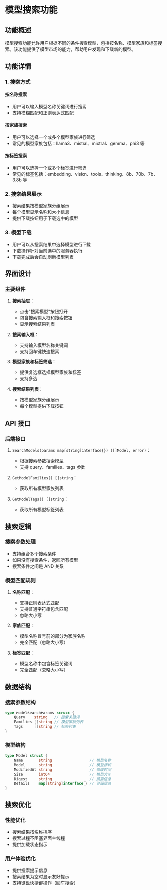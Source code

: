 # 模型搜索功能

## 功能概述

模型搜索功能允许用户根据不同的条件搜索模型，包括按名称、模型家族和标签搜索。该功能提供了模型市场的能力，帮助用户发现和下载新的模型。

## 功能详情

### 1. 搜索方式

#### 按名称搜索
- 用户可以输入模型名称关键词进行搜索
- 支持模糊匹配和正则表达式匹配

#### 按家族搜索
- 用户可以选择一个或多个模型家族进行筛选
- 常见的模型家族包括：llama3、mistral、mixtral、gemma、phi3 等

#### 按标签搜索
- 用户可以选择一个或多个标签进行筛选
- 常见的标签包括：embedding、vision、tools、thinking、8b、70b、7b、3.8b 等

### 2. 搜索结果展示

- 搜索结果按模型家族分组展示
- 每个模型显示名称和大小信息
- 提供下载按钮用于下载选中的模型

### 3. 模型下载

- 用户可以从搜索结果中选择模型进行下载
- 下载操作针对当前选中的服务器执行
- 下载完成后会自动刷新模型列表

## 界面设计

### 主要组件

1. **搜索抽屉**：
   - 点击"搜索模型"按钮打开
   - 包含搜索输入框和搜索按钮
   - 显示搜索结果列表

2. **搜索输入框**：
   - 支持输入模型名称关键词
   - 支持回车键快速搜索

3. **模型家族和标签筛选**：
   - 提供复选框选择模型家族和标签
   - 支持多选

4. **搜索结果列表**：
   - 按模型家族分组展示
   - 每个模型提供下载按钮

## API 接口

### 后端接口

1. `SearchModels(params map[string]interface{}) ([]Model, error)`：
   - 根据搜索参数搜索模型
   - 支持 query、families、tags 参数

2. `GetModelFamilies() []string`：
   - 获取所有模型家族列表

3. `GetModelTags() []string`：
   - 获取所有模型标签列表

## 搜索逻辑

### 搜索参数处理

- 支持组合多个搜索条件
- 如果没有搜索条件，返回所有模型
- 搜索条件之间是 AND 关系

### 模型匹配规则

1. **名称匹配**：
   - 支持正则表达式匹配
   - 支持普通字符串包含匹配
   - 忽略大小写

2. **家族匹配**：
   - 模型名称冒号前的部分为家族名称
   - 完全匹配（忽略大小写）

3. **标签匹配**：
   - 模型名称中包含标签关键词
   - 完全匹配（忽略大小写）

## 数据结构

### 搜索参数结构

```go
type ModelSearchParams struct {
    Query    string   // 搜索关键词
    Families []string // 模型家族列表
    Tags     []string // 标签列表
}
```

### 模型结构

```go
type Model struct {
    Name       string                 // 模型名称
    Model      string                 // 模型标识
    ModifiedAt string                 // 修改时间
    Size       int64                  // 模型大小
    Digest     string                 // 摘要信息
    Details    map[string]interface{} // 详细信息
}
```

## 搜索优化

### 性能优化

- 搜索结果按名称排序
- 搜索过程不阻塞界面主线程
- 提供加载状态指示

### 用户体验优化

- 提供搜索提示信息
- 搜索结果为空时显示友好提示
- 支持键盘快捷键操作（回车搜索）